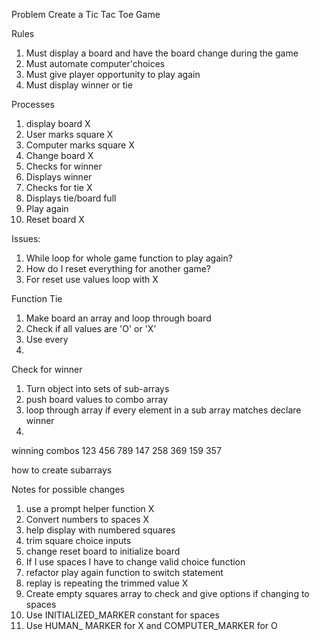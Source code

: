 Problem Create a Tic Tac Toe Game

Rules
1. Must display a board and have the board change during the game
2. Must automate computer'choices
3. Must give player opportunity to play again
4. Must display winner or tie

Processes
1. display board X
2. User marks square X
3. Computer marks square X
4. Change board X
4. Checks for winner
5. Displays winner
6. Checks for tie X
6. Displays tie/board full 
7. Play again
8. Reset board X


Issues:
1. While loop for whole game function to play again?
2. How do I reset everything for another game?
3. For reset use values loop with X


Function Tie
1. Make board an array and loop through board
2. Check if all values are 'O' or 'X'
3. Use every
4. 

Check for winner
1. Turn object into sets of sub-arrays
2. push board values to combo array
3. loop through array if every element in a sub array matches declare winner
3. 
winning combos
123
456
789
147
258
369
159
357

how to create subarrays

Notes for possible changes
1. use a prompt helper function X
2. Convert numbers to spaces X
3. help display with numbered squares
4. trim square choice inputs
5. change reset board to initialize board
6. If I use spaces I have to change valid choice function 
7. refactor play again function to switch statement
8. replay is repeating the trimmed value X
9. Create empty squares array to check and give options if changing to spaces
10. Use INITIALIZED_MARKER constant for spaces
11. Use HUMAN_ MARKER for X and COMPUTER_MARKER for O

